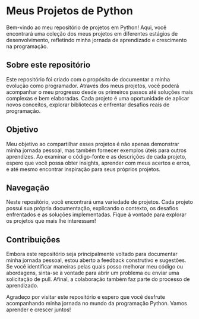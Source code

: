 # Meus Projetos de Python

Bem-vindo ao meu repositório de projetos em Python! Aqui, você encontrará uma coleção dos meus projetos em diferentes estágios de desenvolvimento, refletindo minha jornada de aprendizado e crescimento na programação.

## Sobre este repositório

Este repositório foi criado com o propósito de documentar a minha evolução como programador. Através dos meus projetos, você poderá acompanhar o meu progresso desde os primeiros passos até soluções mais complexas e bem elaboradas. Cada projeto é uma oportunidade de aplicar novos conceitos, explorar bibliotecas e enfrentar desafios reais de programação.

## Objetivo

Meu objetivo ao compartilhar esses projetos é não apenas demonstrar minha jornada pessoal, mas também fornecer exemplos úteis para outros aprendizes. Ao examinar o código-fonte e as descrições de cada projeto, espero que você possa obter insights, aprender com meus acertos e erros, e até mesmo encontrar inspiração para seus próprios projetos.

## Navegação

Neste repositório, você encontrará uma variedade de projetos. Cada projeto possui sua própria documentação, explicando o contexto, os desafios enfrentados e as soluções implementadas. Fique à vontade para explorar os projetos que mais lhe interessam!

## Contribuições

Embora este repositório seja principalmente voltado para documentar minha jornada pessoal, estou aberto a feedback construtivo e sugestões. Se você identificar maneiras pelas quais posso melhorar meu código ou abordagens, sinta-se à vontade para abrir um problema ou enviar uma solicitação de pull. Afinal, a colaboração também faz parte do processo de aprendizado.

Agradeço por visitar este repositório e espero que você desfrute acompanhando minha jornada no mundo da programação Python. Vamos aprender e crescer juntos!
